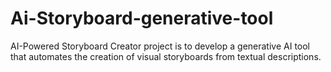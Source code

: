 # Ai-Storyboard-generative-tool
AI-Powered Storyboard Creator project is to develop a generative AI tool that automates the creation of visual storyboards from textual descriptions.
